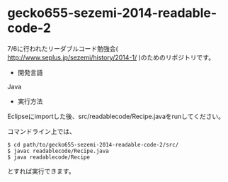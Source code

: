gecko655-sezemi-2014-readable-code-2
====================================

7/6に行われたリーダブルコード勉強会( http://www.seplus.jp/sezemi/history/2014-1/ )のためのリポジトリです。


- 開発言語

Java

- 実行方法

Eclipseにimportした後、src/readablecode/Recipe.javaをrunしてください。

コマンドライン上では、

    $ cd path/to/gecko655-sezemi-2014-readable-code-2/src/
    $ javac readablecode/Recipe.java
    $ java readablecode/Recipe

とすれば実行できます。
